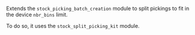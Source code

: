 Extends the `stock_picking_batch_creation` module to split pickings to fit
in the device `nbr_bins` limit.

To do so, it uses the `stock_split_picking_kit` module.
